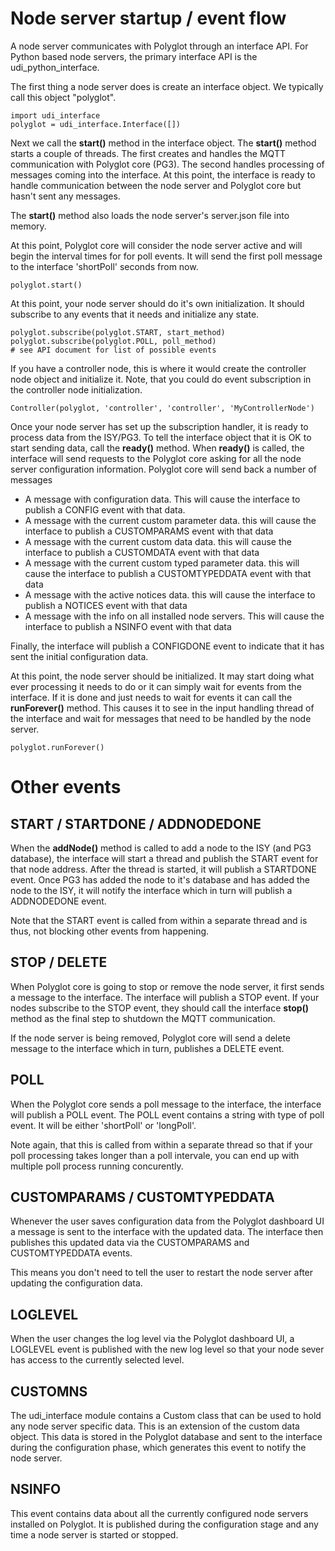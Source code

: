 # Node server startup / event flow

A node server communicates with Polyglot through an interface API. For
Python based node servers, the primary interface API is the udi_python_interface. 

The first thing a node server does is create an interface object.  We typically
call this object "polyglot".

```
import udi_interface
polyglot = udi_interface.Interface([])
```

Next we call the <b>start()</b> method in the interface object. 
The <b>start()</b> method starts a couple of threads.  The first creates and handles the MQTT communication with Polyglot core (PG3). The second handles processing of messages coming into the interface. At this point, the interface is
ready to handle communication between the node server and Polyglot core but
hasn't sent any messages.

The <b>start()</b> method also loads the node server's server.json file into
memory.

At this point, Polyglot core will consider the node server active and will
begin the interval times for for poll events.  It will send the first poll
message to the interface 'shortPoll' seconds from now.

```
polyglot.start()
```

At this point, your node server should do it's own initialization.  It should 
subscribe to any events that it needs and initialize any state.

```
polyglot.subscribe(polyglot.START, start_method)
polyglot.subscribe(polyglot.POLL, poll_method)
# see API document for list of possible events
```

If you have a controller node, this is where it would create the controller
node object and initialize it. Note, that you could do event subscription in
the controller node initialization.

```
Controller(polyglot, 'controller', 'controller', 'MyControllerNode')
```

Once your node server has set up the subscription handler, it is ready to
process data from the ISY/PG3.  To tell the interface object that it is OK
to start sending data, call the <b>ready()</b> method. When <b>ready()</b>
is called, the interface will send requests to the Polyglot core asking
for all the node server configuration information.  Polyglot core will
send back a number of messages

 * A message with configuration data.  This will cause the interface to publish a CONFIG event with that data.
 * A message with the current custom parameter data. this will cause the interface to publish a CUSTOMPARAMS event with that data
 * A message with the current custom data data. this will cause the interface to publish a CUSTOMDATA event with that data
 * A message with the current custom typed parameter data. this will cause the interface to publish a CUSTOMTYPEDDATA event with that data
 * A message with the active notices data. this will cause the interface to publish a NOTICES event with that data
 * A message with the info on all installed node servers. This will cause the interface to publish a NSINFO event with that data

Finally, the interface will publish a CONFIGDONE event to indicate that it has
sent the initial configuration data.

At this point, the node server should be initialized.  It may start doing what
ever processing it needs to do or it can simply wait for events from the
interface.  If it is done and just needs to wait for events it can call the
<b>runForever()</b> method. This causes it to see in the input handling thread
of the interface and wait for messages that need to be handled by the node
server.
```
polyglot.runForever()
```

# Other events

## START / STARTDONE / ADDNODEDONE
When the <b>addNode()</b> method is called to add a node to the ISY (and
PG3 database), the interface will start a thread and publish the START 
event for that node address. After the thread is started, it will publish 
a STARTDONE event.   Once PG3 has added the node to it's database and has
added the node to the ISY, it will notify the interface which in turn will
publish a ADDNODEDONE event. 

Note that the START event is called from within a separate thread and is
thus, not blocking other events from happening.

## STOP / DELETE
When Polyglot core is going to stop or remove the node server, it first sends
a message to the interface.  The interface will publish a STOP event.   If 
your nodes subscribe to the STOP event, they should call the interface
<b>stop()</b> method as the final step to shutdown the MQTT communication.

If the node server is being removed, Polyglot core will send a delete message
to the interface which in turn, publishes a DELETE event.

## POLL
When the Polyglot core sends a poll message to the interface, the interface
will publish a POLL event.  The POLL event contains a string with type of
poll event.  It will be either 'shortPoll' or 'longPoll'.

Note again, that this is called from within a separate thread so that if
your poll processing takes longer than a poll intervale, you can end up
with multiple poll process running concurently.  

## CUSTOMPARAMS / CUSTOMTYPEDDATA
Whenever the user saves configuration data from the Polyglot dashboard UI a
message is sent to the interface with the updated data.  The interface
then publishes this updated data via the CUSTOMPARAMS and CUSTOMTYPEDDATA
events.

This means you don't need to tell the user to restart the node server after
updating the configuration data.

## LOGLEVEL
When the user changes the log level via the Polyglot dashboard UI, a 
LOGLEVEL event is published with the new log level so that your node sever
has access to the currently selected level.

## CUSTOMNS
The udi_interface module contains a Custom class that can be used to hold
any node server specific data.  This is an extension of the custom data
object. This data is stored in the Polyglot database and sent to the
interface during the configuration phase, which generates this event to 
notify the node server.

## NSINFO
This event contains data about all the currently configured node servers
installed on Polyglot. It is published during the configuration stage and
any time a node server is started or stopped.
